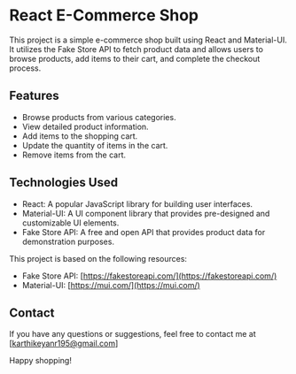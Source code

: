 # React E-Commerce Shop

This project is a simple e-commerce shop built using React and Material-UI. It utilizes the Fake Store API to fetch product data and allows users to browse products, add items to their cart, and complete the checkout process.

## Features

- Browse products from various categories.
- View detailed product information.
- Add items to the shopping cart.
- Update the quantity of items in the cart.
- Remove items from the cart.

## Technologies Used

- React: A popular JavaScript library for building user interfaces.
- Material-UI: A UI component library that provides pre-designed and customizable UI elements.
- Fake Store API: A free and open API that provides product data for demonstration purposes.

This project is based on the following resources:

- Fake Store API: [https://fakestoreapi.com/](https://fakestoreapi.com/)
- Material-UI: [https://mui.com/](https://mui.com/)


## Contact

If you have any questions or suggestions, feel free to contact me at [karthikeyanr195@gmail.com]

Happy shopping!
